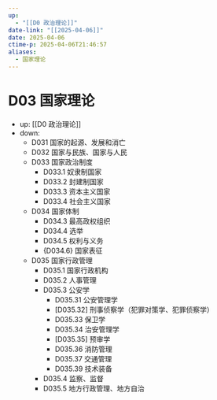 ```yaml
---
up:
  - "[[D0 政治理论]]"
date-link: "[[2025-04-06]]"
date: 2025-04-06
ctime-p: 2025-04-06T21:46:57
aliases:
  - 国家理论
---
```


# D03 国家理论

- up: [[D0 政治理论]]
- down:	
	- D031 国家的起源、发展和消亡
	- D032 国家与民族、国家与人民
	- D033 国家政治制度
		- D033.1 奴隶制国家
		- D033.2 封建制国家
		- D033.3 资本主义国家
		- D033.4 社会主义国家
	- D034 国家体制
		- D034.3 最高政权组织
		- D034.4 选举
		- D034.5 权利与义务
		- {D034.6} 国家表征
	- D035 国家行政管理
		- D035.1 国家行政机构
		- D035.2 人事管理
		- D035.3 公安学
			- D035.31 公安管理学
			- [D035.32] 刑事侦察学（犯罪对策学、犯罪侦察学）
			- D035.33 保卫学
			- D035.34 治安管理学
			- [D035.35] 预审学
			- D035.36 消防管理
			- D035.37 交通管理
			- D035.39 技术装备
		- D035.4 监察、监督
		- D035.5 地方行政管理、地方自治
	
